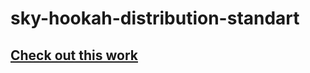 # sky-hookah-distribution-standart

## [Check out this work](https://esutarosa.github.io/sky-hookah-distribution-standart/)
